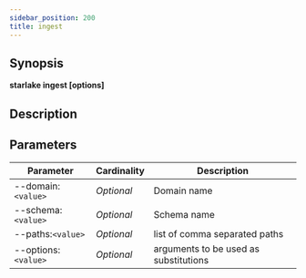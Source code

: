 ```yaml
---
sidebar_position: 200
title: ingest
---
```



## Synopsis

**starlake ingest [options]**

## Description


## Parameters

Parameter|Cardinality|Description
---|---|---
--domain:`<value>`|*Optional*|Domain name
--schema:`<value>`|*Optional*|Schema name
--paths:`<value>`|*Optional*|list of comma separated paths
--options:`<value>`|*Optional*|arguments to be used as substitutions